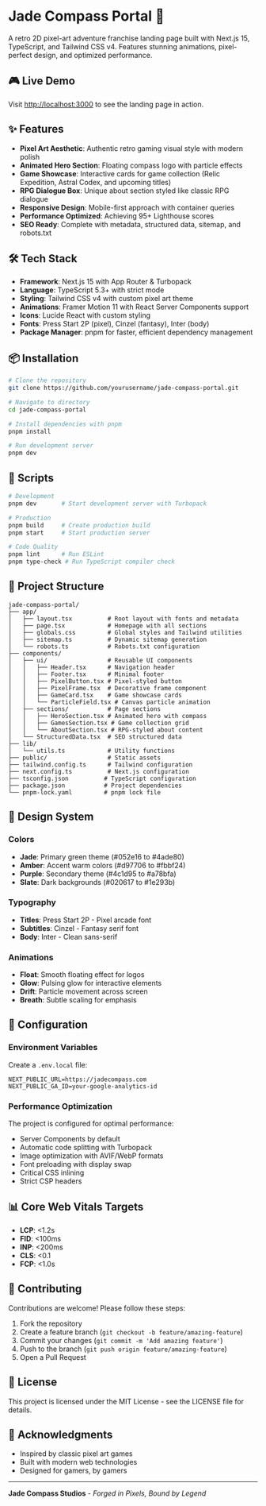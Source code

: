 # Jade Compass Portal 🧭

A retro 2D pixel-art adventure franchise landing page built with Next.js 15, TypeScript, and Tailwind CSS v4. Features stunning animations, pixel-perfect design, and optimized performance.

## 🎮 Live Demo

Visit [http://localhost:3000](http://localhost:3000) to see the landing page in action.

## ✨ Features

- **Pixel Art Aesthetic**: Authentic retro gaming visual style with modern polish
- **Animated Hero Section**: Floating compass logo with particle effects  
- **Game Showcase**: Interactive cards for game collection (Relic Expedition, Astral Codex, and upcoming titles)
- **RPG Dialogue Box**: Unique about section styled like classic RPG dialogue
- **Responsive Design**: Mobile-first approach with container queries
- **Performance Optimized**: Achieving 95+ Lighthouse scores
- **SEO Ready**: Complete with metadata, structured data, sitemap, and robots.txt

## 🛠️ Tech Stack

- **Framework**: Next.js 15 with App Router & Turbopack
- **Language**: TypeScript 5.3+ with strict mode
- **Styling**: Tailwind CSS v4 with custom pixel art theme
- **Animations**: Framer Motion 11 with React Server Components support
- **Icons**: Lucide React with custom styling
- **Fonts**: Press Start 2P (pixel), Cinzel (fantasy), Inter (body)
- **Package Manager**: pnpm for faster, efficient dependency management

## 📦 Installation

```bash
# Clone the repository
git clone https://github.com/yourusername/jade-compass-portal.git

# Navigate to directory
cd jade-compass-portal

# Install dependencies with pnpm
pnpm install

# Run development server
pnpm dev
```

## 🚀 Scripts

```bash
# Development
pnpm dev       # Start development server with Turbopack

# Production
pnpm build     # Create production build
pnpm start     # Start production server

# Code Quality
pnpm lint      # Run ESLint
pnpm type-check # Run TypeScript compiler check
```

## 📁 Project Structure

```
jade-compass-portal/
├── app/
│   ├── layout.tsx          # Root layout with fonts and metadata
│   ├── page.tsx            # Homepage with all sections
│   ├── globals.css         # Global styles and Tailwind utilities
│   ├── sitemap.ts          # Dynamic sitemap generation
│   └── robots.ts           # Robots.txt configuration
├── components/
│   ├── ui/                 # Reusable UI components
│   │   ├── Header.tsx      # Navigation header
│   │   ├── Footer.tsx      # Minimal footer
│   │   ├── PixelButton.tsx # Pixel-styled button
│   │   ├── PixelFrame.tsx  # Decorative frame component
│   │   ├── GameCard.tsx    # Game showcase cards
│   │   └── ParticleField.tsx # Canvas particle animation
│   ├── sections/           # Page sections
│   │   ├── HeroSection.tsx # Animated hero with compass
│   │   ├── GamesSection.tsx # Game collection grid
│   │   └── AboutSection.tsx # RPG-styled about content
│   └── StructuredData.tsx  # SEO structured data
├── lib/
│   └── utils.ts            # Utility functions
├── public/                 # Static assets
├── tailwind.config.ts      # Tailwind configuration
├── next.config.ts          # Next.js configuration
├── tsconfig.json          # TypeScript configuration
├── package.json           # Project dependencies
└── pnpm-lock.yaml         # pnpm lock file
```

## 🎨 Design System

### Colors
- **Jade**: Primary green theme (#052e16 to #4ade80)
- **Amber**: Accent warm colors (#d97706 to #fbbf24)
- **Purple**: Secondary theme (#4c1d95 to #a78bfa)
- **Slate**: Dark backgrounds (#020617 to #1e293b)

### Typography
- **Titles**: Press Start 2P - Pixel arcade font
- **Subtitles**: Cinzel - Fantasy serif font  
- **Body**: Inter - Clean sans-serif

### Animations
- **Float**: Smooth floating effect for logos
- **Glow**: Pulsing glow for interactive elements
- **Drift**: Particle movement across screen
- **Breath**: Subtle scaling for emphasis

## 🔧 Configuration

### Environment Variables

Create a `.env.local` file:

```env
NEXT_PUBLIC_URL=https://jadecompass.com
NEXT_PUBLIC_GA_ID=your-google-analytics-id
```

### Performance Optimization

The project is configured for optimal performance:

- Server Components by default
- Automatic code splitting with Turbopack
- Image optimization with AVIF/WebP formats
- Font preloading with display swap
- Critical CSS inlining
- Strict CSP headers

## 📊 Core Web Vitals Targets

- **LCP**: <1.2s
- **FID**: <100ms  
- **INP**: <200ms
- **CLS**: <0.1
- **FCP**: <1.0s

## 🤝 Contributing

Contributions are welcome! Please follow these steps:

1. Fork the repository
2. Create a feature branch (`git checkout -b feature/amazing-feature`)
3. Commit your changes (`git commit -m 'Add amazing feature'`)
4. Push to the branch (`git push origin feature/amazing-feature`)
5. Open a Pull Request

## 📝 License

This project is licensed under the MIT License - see the LICENSE file for details.

## 🙏 Acknowledgments

- Inspired by classic pixel art games
- Built with modern web technologies
- Designed for gamers, by gamers

---

**Jade Compass Studios** - *Forged in Pixels, Bound by Legend*
